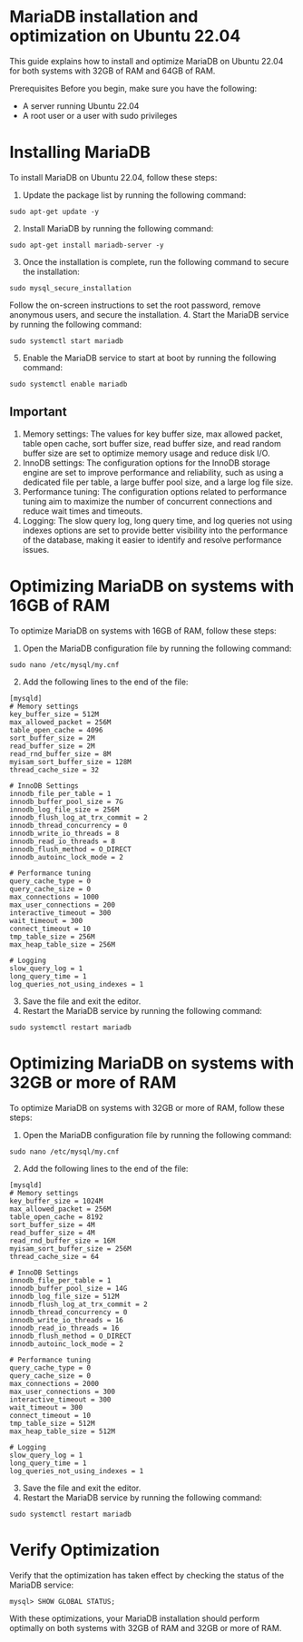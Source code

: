 # MariaDB installation and optimization on Ubuntu 22.04

This guide explains how to install and optimize MariaDB on Ubuntu 22.04 for both systems with 32GB of RAM and 64GB of RAM.

Prerequisites
Before you begin, make sure you have the following:
- A server running Ubuntu 22.04
- A root user or a user with sudo privileges

# Installing MariaDB
To install MariaDB on Ubuntu 22.04, follow these steps:

1. Update the package list by running the following command:
```
sudo apt-get update -y
```
2. Install MariaDB by running the following command:
```
sudo apt-get install mariadb-server -y
```
3. Once the installation is complete, run the following command to secure the installation:
```
sudo mysql_secure_installation
```
Follow the on-screen instructions to set the root password, remove anonymous users, and secure the installation.
4. Start the MariaDB service by running the following command:
```
sudo systemctl start mariadb
```
5. Enable the MariaDB service to start at boot by running the following command:
```
sudo systemctl enable mariadb
```

## Important
1. Memory settings: The values for key buffer size, max allowed packet, table open cache, sort buffer size, read buffer size, and read random buffer size are set to optimize memory usage and reduce disk I/O.
2. InnoDB settings: The configuration options for the InnoDB storage engine are set to improve performance and reliability, such as using a dedicated file per table, a large buffer pool size, and a large log file size.
3. Performance tuning: The configuration options related to performance tuning aim to maximize the number of concurrent connections and reduce wait times and timeouts.
4. Logging: The slow query log, long query time, and log queries not using indexes options are set to provide better visibility into the performance of the database, making it easier to identify and resolve performance issues.

# Optimizing MariaDB on systems with 16GB of RAM
To optimize MariaDB on systems with 16GB of RAM, follow these steps:
1. Open the MariaDB configuration file by running the following command:
```
sudo nano /etc/mysql/my.cnf
```
2. Add the following lines to the end of the file:
```
[mysqld]
# Memory settings
key_buffer_size = 512M
max_allowed_packet = 256M
table_open_cache = 4096
sort_buffer_size = 2M
read_buffer_size = 2M
read_rnd_buffer_size = 8M
myisam_sort_buffer_size = 128M
thread_cache_size = 32

# InnoDB Settings
innodb_file_per_table = 1
innodb_buffer_pool_size = 7G
innodb_log_file_size = 256M
innodb_flush_log_at_trx_commit = 2
innodb_thread_concurrency = 0
innodb_write_io_threads = 8
innodb_read_io_threads = 8
innodb_flush_method = O_DIRECT
innodb_autoinc_lock_mode = 2

# Performance tuning
query_cache_type = 0
query_cache_size = 0
max_connections = 1000
max_user_connections = 200
interactive_timeout = 300
wait_timeout = 300
connect_timeout = 10
tmp_table_size = 256M
max_heap_table_size = 256M

# Logging
slow_query_log = 1
long_query_time = 1
log_queries_not_using_indexes = 1
```
3. Save the file and exit the editor.
4. Restart the MariaDB service by running the following command:
```
sudo systemctl restart mariadb
```

# Optimizing MariaDB on systems with 32GB or more of RAM
To optimize MariaDB on systems with 32GB or more of RAM, follow these steps:
1. Open the MariaDB configuration file by running the following command:
```
sudo nano /etc/mysql/my.cnf
```
2. Add the following lines to the end of the file:
```
[mysqld]
# Memory settings
key_buffer_size = 1024M
max_allowed_packet = 256M
table_open_cache = 8192
sort_buffer_size = 4M
read_buffer_size = 4M
read_rnd_buffer_size = 16M
myisam_sort_buffer_size = 256M
thread_cache_size = 64

# InnoDB Settings
innodb_file_per_table = 1
innodb_buffer_pool_size = 14G
innodb_log_file_size = 512M
innodb_flush_log_at_trx_commit = 2
innodb_thread_concurrency = 0
innodb_write_io_threads = 16
innodb_read_io_threads = 16
innodb_flush_method = O_DIRECT
innodb_autoinc_lock_mode = 2

# Performance tuning
query_cache_type = 0
query_cache_size = 0
max_connections = 2000
max_user_connections = 300
interactive_timeout = 300
wait_timeout = 300
connect_timeout = 10
tmp_table_size = 512M
max_heap_table_size = 512M

# Logging
slow_query_log = 1
long_query_time = 1
log_queries_not_using_indexes = 1
```
3. Save the file and exit the editor.
4. Restart the MariaDB service by running the following command:
```
sudo systemctl restart mariadb
```

# Verify Optimization
Verify that the optimization has taken effect by checking the status of the MariaDB service:
```
mysql> SHOW GLOBAL STATUS;
```

With these optimizations, your MariaDB installation should perform optimally on both systems with 32GB of RAM and 32GB or more of RAM.
